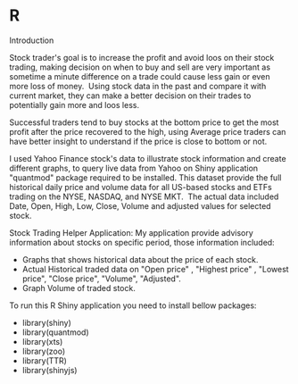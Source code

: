 # R
Introduction

Stock trader's goal is to increase the profit and avoid loos on their stock trading, making decision on when to buy and sell are very important as sometime a minute difference on a trade could cause less gain or even more loss of money. 
Using stock data in the past and compare it with current market, they can make a better decision on their trades to potentially gain more and loos less. 

Successful traders tend to buy stocks at the bottom price to get the most profit after the price recovered to the high, using Average price traders can have better insight to understand if the price is close to bottom or not.

I used Yahoo Finance stock's data to illustrate stock information and create different graphs, to query live data from Yahoo on Shiny application "quantmod" package required to be installed. 
This dataset provide the full historical daily price and volume data for all US-based stocks and ETFs trading on the NYSE, NASDAQ, and NYSE MKT. 
The actual data included Date, Open, High, Low, Close, Volume and adjusted values for selected stock. 

Stock Trading Helper Application:
My application provide advisory information about stocks on specific period, those information included:
- Graphs that shows historical data about the price of each stock.
- Actual Historical traded data on "Open price" , "Highest price" , "Lowest price", "Close price", "Volume", "Adjusted".
- Graph Volume of traded stock.
 
 To run this R Shiny application you need to install bellow packages:
- library(shiny)
- library(quantmod)
- library(xts)
- library(zoo)
- library(TTR)
- library(shinyjs)


